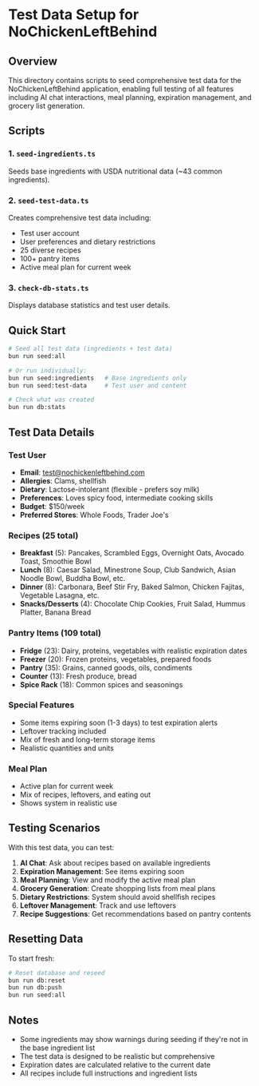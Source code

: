# Test Data Setup for NoChickenLeftBehind

## Overview
This directory contains scripts to seed comprehensive test data for the NoChickenLeftBehind application, enabling full testing of all features including AI chat interactions, meal planning, expiration management, and grocery list generation.

## Scripts

### 1. `seed-ingredients.ts`
Seeds base ingredients with USDA nutritional data (~43 common ingredients).

### 2. `seed-test-data.ts`
Creates comprehensive test data including:
- Test user account
- User preferences and dietary restrictions
- 25 diverse recipes
- 100+ pantry items
- Active meal plan for current week

### 3. `check-db-stats.ts`
Displays database statistics and test user details.

## Quick Start

```bash
# Seed all test data (ingredients + test data)
bun run seed:all

# Or run individually:
bun run seed:ingredients   # Base ingredients only
bun run seed:test-data     # Test user and content

# Check what was created
bun run db:stats
```

## Test Data Details

### Test User
- **Email**: test@nochickenleftbehind.com
- **Allergies**: Clams, shellfish
- **Dietary**: Lactose-intolerant (flexible - prefers soy milk)
- **Preferences**: Loves spicy food, intermediate cooking skills
- **Budget**: $150/week
- **Preferred Stores**: Whole Foods, Trader Joe's

### Recipes (25 total)
- **Breakfast** (5): Pancakes, Scrambled Eggs, Overnight Oats, Avocado Toast, Smoothie Bowl
- **Lunch** (8): Caesar Salad, Minestrone Soup, Club Sandwich, Asian Noodle Bowl, Buddha Bowl, etc.
- **Dinner** (8): Carbonara, Beef Stir Fry, Baked Salmon, Chicken Fajitas, Vegetable Lasagna, etc.
- **Snacks/Desserts** (4): Chocolate Chip Cookies, Fruit Salad, Hummus Platter, Banana Bread

### Pantry Items (109 total)
- **Fridge** (23): Dairy, proteins, vegetables with realistic expiration dates
- **Freezer** (20): Frozen proteins, vegetables, prepared foods
- **Pantry** (35): Grains, canned goods, oils, condiments
- **Counter** (13): Fresh produce, bread
- **Spice Rack** (18): Common spices and seasonings

### Special Features
- Some items expiring soon (1-3 days) to test expiration alerts
- Leftover tracking included
- Mix of fresh and long-term storage items
- Realistic quantities and units

### Meal Plan
- Active plan for current week
- Mix of recipes, leftovers, and eating out
- Shows system in realistic use

## Testing Scenarios

With this test data, you can test:
1. **AI Chat**: Ask about recipes based on available ingredients
2. **Expiration Management**: See items expiring soon
3. **Meal Planning**: View and modify the active meal plan
4. **Grocery Generation**: Create shopping lists from meal plans
5. **Dietary Restrictions**: System should avoid shellfish recipes
6. **Leftover Management**: Track and use leftovers
7. **Recipe Suggestions**: Get recommendations based on pantry contents

## Resetting Data

To start fresh:
```bash
# Reset database and reseed
bun run db:reset
bun run db:push
bun run seed:all
```

## Notes
- Some ingredients may show warnings during seeding if they're not in the base ingredient list
- The test data is designed to be realistic but comprehensive
- Expiration dates are calculated relative to the current date
- All recipes include full instructions and ingredient lists